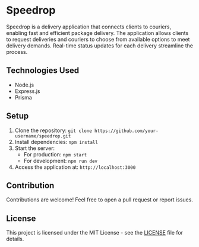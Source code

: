 # Speedrop

Speedrop is a delivery application that connects clients to couriers, enabling fast and efficient package delivery. The application allows clients to request deliveries and couriers to choose from available options to meet delivery demands. Real-time status updates for each delivery streamline the process.

## Technologies Used
- Node.js
- Express.js
- Prisma

## Setup
1. Clone the repository: `git clone https://github.com/your-username/speedrop.git`
2. Install dependencies: `npm install`
3. Start the server:
   - For production: `npm start`
   - For development: `npm run dev`
4. Access the application at: `http://localhost:3000`

## Contribution
Contributions are welcome! Feel free to open a pull request or report issues.

## License
This project is licensed under the MIT License - see the [LICENSE](https://github.com/thenori-o/speedrop/tree/main?tab=MIT-1-ov-file) file for details.
